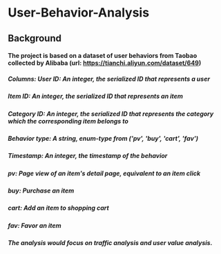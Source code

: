 # User-Behavior-Analysis
## Background

#### The project is based on a dataset of user behaviors from Taobao collected by Alibaba (url: https://tianchi.aliyun.com/dataset/649)

##### Columns: User ID: An integer, the serialized ID that represents a user
##### Item ID: An integer, the serialized ID that represents an item
##### Category ID: An integer, the serialized ID that represents the category which the corresponding item belongs to
##### Behavior type: A string, enum-type from ('pv', 'buy', 'cart', 'fav')
##### Timestamp: An integer, the timestamp of the behavior

##### pv: Page view of an item's detail page, equivalent to an item click
##### buy: Purchase an item
##### cart: Add an item to shopping cart
##### fav: Favor an item

##### The analysis would focus on traffic analysis and user value analysis.
